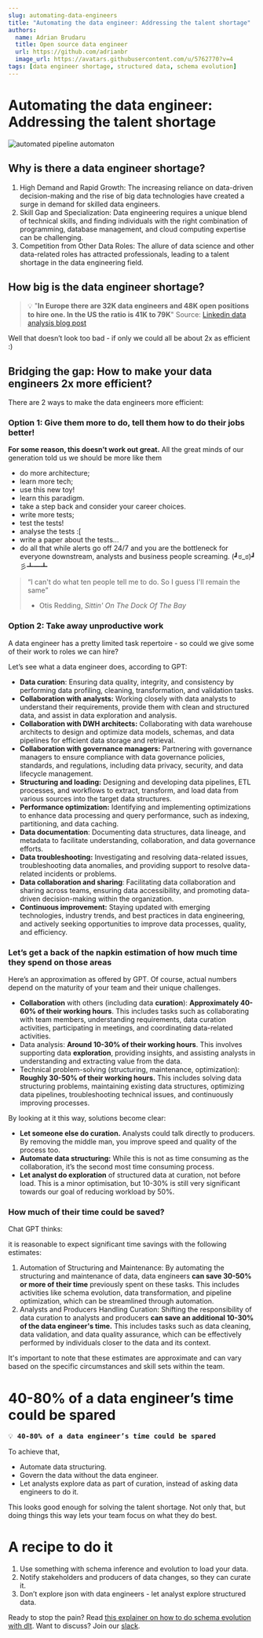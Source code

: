 ```yaml
---
slug: automating-data-engineers
title: "Automating the data engineer: Addressing the talent shortage"
authors:
  name: Adrian Brudaru
  title: Open source data engineer
  url: https://github.com/adrianbr
  image_url: https://avatars.githubusercontent.com/u/5762770?v=4
tags: [data engineer shortage, structured data, schema evolution]
---
```


# Automating the data engineer: Addressing the talent shortage

![automated pipeline automaton](/img/pipeline-automaton.png)

## Why is there a data engineer shortage?

1. High Demand and Rapid Growth: The increasing reliance on data-driven decision-making and the rise of big data technologies have created a surge in demand for skilled data engineers.
2. Skill Gap and Specialization: Data engineering requires a unique blend of technical skills, and finding individuals with the right combination of programming, database management, and cloud computing expertise can be challenging.
3. Competition from Other Data Roles: The allure of data science and other data-related roles has attracted professionals, leading to a talent shortage in the data engineering field.

## How big is the data engineer shortage?


>💡 "**In Europe there are 32K data engineers and 48K open positions to hire one. In the US the ratio is 41K to 79K**"
Source: [Linkedin data analysis blog post](https://alkrusz.medium.com/look-for-data-engineers-where-no-one-is-looking-2169ffd9fc1b)



Well that doesn’t look too bad - if only we could all be about 2x as efficient :)

## Bridging the gap: How to make your data engineers 2x more efficient?

There are 2 ways to make the data engineers more efficient:

### Option 1: Give them more to do, tell them how to do their jobs better!

 **For some reason, this doesn’t work out great.** All the great minds of our generation told us we should be more like them

- do more architecture;
- learn more tech;
- use this new toy!
- learn this paradigm.
- take a step back and consider your career choices.
- write more tests;
- test the tests!
- analyse the tests :[
- write a paper about the tests...
- do all that while alerts go off 24/7 and you are the bottleneck for everyone downstream, analysts and business people screaming. (┛ಠ_ಠ)┛彡┻━┻


> “I can't do
> what ten people tell me to do.
> So I guess I'll remain the same”
>   - Otis Redding, *Sittin' On The Dock Of The Bay*



### Option 2: Take away unproductive work

A data engineer has a pretty limited task repertoire - so could we give some of their work to roles we can hire?

Let’s see what a data engineer does, according to GPT:

- **Data curation**: Ensuring data quality, integrity, and consistency by performing data profiling, cleaning, transformation, and validation tasks.
- **Collaboration with analysts:** Working closely with data analysts to understand their requirements, provide them with clean and structured data, and assist in data exploration and analysis.
- **Collaboration with DWH architects:** Collaborating with data warehouse architects to design and optimize data models, schemas, and data pipelines for efficient data storage and retrieval.
- **Collaboration with governance managers:** Partnering with governance managers to ensure compliance with data governance policies, standards, and regulations, including data privacy, security, and data lifecycle management.
- **Structuring and loading:** Designing and developing data pipelines, ETL processes, and workflows to extract, transform, and load data from various sources into the target data structures.
- **Performance optimization:** Identifying and implementing optimizations to enhance data processing and query performance, such as indexing, partitioning, and data caching.
- **Data documentation**: Documenting data structures, data lineage, and metadata to facilitate understanding, collaboration, and data governance efforts.
- **Data troubleshooting:** Investigating and resolving data-related issues, troubleshooting data anomalies, and providing support to resolve data-related incidents or problems.
- **Data collaboration and sharing**: Facilitating data collaboration and sharing across teams, ensuring data accessibility, and promoting data-driven decision-making within the organization.
- **Continuous improvement:** Staying updated with emerging technologies, industry trends, and best practices in data engineering, and actively seeking opportunities to improve data processes, quality, and efficiency.

### Let’s get a back of the napkin estimation of how much time they spend on those areas


Here’s an approximation as offered by GPT. Of course, actual numbers depend on the maturity of your team and their unique challenges.

- **Collaboration** with others (including data **curation**): **Approximately 40-60% of their working hours**. This includes tasks such as collaborating with team members, understanding requirements, data curation activities, participating in meetings, and coordinating data-related activities.
- Data analysis: **Around 10-30% of their working hours**. This involves supporting data **exploration**, providing insights, and assisting analysts in understanding and extracting value from the data.
- Technical problem-solving (structuring, maintenance, optimization): **Roughly 30-50% of their working hours.** This includes solving data structuring problems, maintaining existing data structures, optimizing data pipelines, troubleshooting technical issues, and continuously improving processes.

By looking at it this way, solutions become clear:

- **Let someone else do curation.** Analysts could talk directly to producers. By removing the middle man, you improve speed and quality of the process too.
- **Automate data structuring:** While this is not as time consuming as the collaboration, it’s the second  most time consuming process.
- **Let analyst do exploration** of structured data at curation, not before load. This is a minor optimisation, but 10-30% is still very significant towards our goal of reducing workload by 50%.

### How much of their time could be saved?

Chat GPT thinks:

it is reasonable to expect significant time savings with the following estimates:

1. Automation of Structuring and Maintenance: By automating the structuring and maintenance of data, data engineers **can save 30-50% or more of their time** previously spent on these tasks. This includes activities like schema evolution, data transformation, and pipeline optimization, which can be streamlined through automation.
2. Analysts and Producers Handling Curation: Shifting the responsibility of data curation to analysts and producers **can save an additional 10-30% of the data engineer's time.** This includes tasks such as data cleaning, data validation, and data quality assurance, which can be effectively performed by individuals closer to the data and its context.

It's important to note that these estimates are approximate and can vary based on the specific circumstances and skill sets within the team.

# 40-80% of a data engineer’s time could be spared

<pre>
💡 <b>40-80% of a data engineer’s time could be spared</b>
</pre>

To achieve that,

- Automate data structuring.
- Govern the data without the data engineer.
- Let analysts explore data as part of curation, instead of asking data engineers to do it.

This looks good enough for solving the talent shortage.
Not only that, but doing things this way lets your team focus on what they do best.

# A recipe to do it

1. Use something with schema inference and evolution to load your data.
2. Notify stakeholders and producers of data changes, so they can curate it.
3. Don’t explore json with data engineers - let analyst explore structured data.

Ready to stop the pain? Read [this explainer on how to do schema evolution with dlt](/docs/reference/explainers/schema-evolution).
Want to discuss? Join our [slack](https://join.slack.com/t/dlthub-community/shared_invite/zt-1n5193dbq-rCBmJ6p~ckpSFK4hCF2dYA).